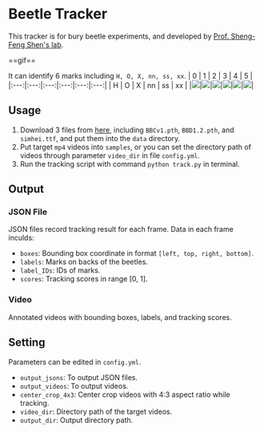 # Beetle Tracker

This tracker is for bury beetle experiments, and developed by [Prof. Sheng-Feng Shen's lab](https://ecology.lifescience.ntu.edu.tw/doku.php/en/sfshen/start). 

==gif==

It can identify 6 marks including `H, O, X, nn, ss, xx`.
|  0  |  1  |  2  |  3  |  4  |  5  |
|:---:|:---:|:---:|:---:|:---:|:---:|
|  H  |  O  |  X  | nn  | ss  | xx  |
|![](https://hackmd.io/_uploads/ryyk9VD7d.png)|![](https://hackmd.io/_uploads/BkcRjD7GO.png)|![](https://hackmd.io/_uploads/HJeoz_Qfd.png)|![](https://hackmd.io/_uploads/HJJryrPXd.png)|![](https://hackmd.io/_uploads/BkW8yd7MO.png)|![](https://hackmd.io/_uploads/H1yugYdmd.png)|


## Usage
1. Download 3 files from [here](https://drive.google.com/drive/folders/1mpe4q23KAurQ6MAhasBkWh5ahTfV2IOe?usp=sharing), including `BBCv1.pth`, `BBD1.2.pth`, and `simhei.ttf`, and put them into the `data` directory.
2. Put target `mp4` videos into `samples`, or you can set the directory path of videos through parameter `video_dir` in file `config.yml`.
3. Run the tracking script with command `python track.py` in terminal.

## Output
### JSON File
JSON files record tracking result for each frame. Data in each frame inculds:
- `boxes`: Bounding box coordinate in format `[left, top, right, bottom]`.
- `labels`: Marks on backs of the beetles.
- `label_IDs`: IDs of marks.
- `scores`: Tracking scores in range [0, 1].

### Video
Annotated videos with bounding boxes, labels, and tracking scores.

## Setting
Parameters can be edited in `config.yml`.
- `output_jsons`: To output JSON files.
- `output_videos`: To output videos.
- `center_crop_4x3`: Center crop videos with 4:3 aspect ratio while tracking.
- `video_dir`: Directory path of the target videos.
- `output_dir`: Output directory path.